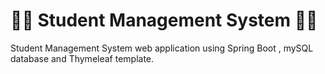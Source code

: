 # :student: Student Management System :student:
Student Management System web application using Spring Boot , mySQL database and Thymeleaf template.
